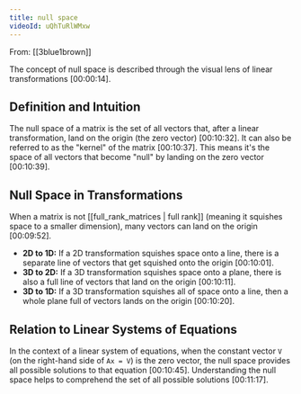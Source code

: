 ```yaml
---
title: null space
videoId: uQhTuRlWMxw
---
```


From: [[3blue1brown]] <br/> 

The concept of null space is described through the visual lens of linear transformations <a class="yt-timestamp" data-t="00:00:14">[00:00:14]</a>.

## Definition and Intuition
The null space of a matrix is the set of all vectors that, after a linear transformation, land on the origin (the zero vector) <a class="yt-timestamp" data-t="00:10:32">[00:10:32]</a>. It can also be referred to as the "kernel" of the matrix <a class="yt-timestamp" data-t="00:10:37">[00:10:37]</a>. This means it's the space of all vectors that become "null" by landing on the zero vector <a class="yt-timestamp" data-t="00:10:39">[00:10:39]</a>.

## Null Space in Transformations
When a matrix is not [[full_rank_matrices | full rank]] (meaning it squishes space to a smaller dimension), many vectors can land on the origin <a class="yt-timestamp" data-t="00:09:52">[00:09:52]</a>.

*   **2D to 1D:** If a 2D transformation squishes space onto a line, there is a separate line of vectors that get squished onto the origin <a class="yt-timestamp" data-t="00:10:01">[00:10:01]</a>.
*   **3D to 2D:** If a 3D transformation squishes space onto a plane, there is also a full line of vectors that land on the origin <a class="yt-timestamp" data-t="00:10:11">[00:10:11]</a>.
*   **3D to 1D:** If a 3D transformation squishes all of space onto a line, then a whole plane full of vectors lands on the origin <a class="yt-timestamp" data-t="00:10:20">[00:10:20]</a>.

## Relation to Linear Systems of Equations
In the context of a linear system of equations, when the constant vector `V` (on the right-hand side of `Ax = V`) is the zero vector, the null space provides all possible solutions to that equation <a class="yt-timestamp" data-t="00:10:45">[00:10:45]</a>. Understanding the null space helps to comprehend the set of all possible solutions <a class="yt-timestamp" data-t="00:11:17">[00:11:17]</a>.